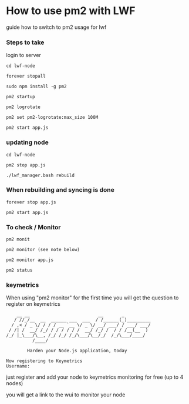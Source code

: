 # How to use pm2 with LWF
guide how to switch to pm2 usage for lwf

### Steps to take

login to server

```
cd lwf-node
```
```
forever stopall
```
```
sudo npm install -g pm2
```
```
pm2 startup
```
```
pm2 logrotate
```
```
pm2 set pm2-logrotate:max_size 100M
```
```
pm2 start app.js
```

### updating node

```
cd lwf-node
```
```
pm2 stop app.js
```
```
./lwf_manager.bash rebuild

```
### When rebuilding and syncing is done

```
forever stop app.js
```
```
pm2 start app.js
```

### To check / Monitor

```
pm2 monit
```
```
pm2 monitor (see note below)
```
```
pm2 monitor app.js
```
```
pm2 status
```
### keymetrics

When using "pm2 monitor" for the first time you will get the question to register on keymetrics
```
    __ __                          __       _
   / //_/__  __  ______ ___  ___  / /______(_)_________
  / ,< / _ \/ / / / __ `__ \/ _ \/ __/ ___/ / ___/ ___/
 / /| /  __/ /_/ / / / / / /  __/ /_/ /  / / /__(__  )
/_/ |_\___/\__, /_/ /_/ /_/\___/\__/_/  /_/\___/____/
          /____/

        Harden your Node.js application, today

Now registering to Keymetrics
Username: 
```
just register and add your node to keymetrics monitoring for free (up to 4 nodes)

you will get a link to the wui to monitor your node



